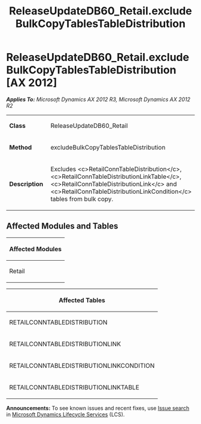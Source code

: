 ﻿---
title: ReleaseUpdateDB60_Retail.excludeBulkCopyTablesTableDistribution
TOCTitle: ReleaseUpdateDB60_Retail.excludeBulkCopyTablesTableDistribution
ms:assetid: fb9ec67f-e462-9a6c-a0cf-6f594c213179
ms:mtpsurl: https://msdn.microsoft.com/en-us/library/JJ720089(v=AX.60)
ms:contentKeyID: 49712395
ms.date: 05/18/2015
mtps_version: v=AX.60
---

# ReleaseUpdateDB60\_Retail.excludeBulkCopyTablesTableDistribution [AX 2012]


_**Applies To:** Microsoft Dynamics AX 2012 R3, Microsoft Dynamics AX 2012 R2_

<table>
<colgroup>
<col style="width: 50%" />
<col style="width: 50%" />
</colgroup>
<tbody>
<tr class="odd">
<td><p><strong>Class</strong></p></td>
<td><p>ReleaseUpdateDB60_Retail</p></td>
</tr>
<tr class="even">
<td><p><strong>Method</strong></p></td>
<td><p>excludeBulkCopyTablesTableDistribution</p></td>
</tr>
<tr class="odd">
<td><p><strong>Description</strong></p></td>
<td><p>Excludes &lt;c&gt;RetailConnTableDistribution&lt;/c&gt;, &lt;c&gt;RetailConnTableDistributionLinkTable&lt;/c&gt;, &lt;c&gt;RetailConnTableDistributionLink&lt;/c&gt; and &lt;c&gt;RetailConnTableDistributionLinkCondition&lt;/c&gt; tables from bulk copy.</p></td>
</tr>
</tbody>
</table>


## Affected Modules and Tables

<table>
<colgroup>
<col style="width: 100%" />
</colgroup>
<thead>
<tr class="header">
<th><p>Affected Modules</p></th>
</tr>
</thead>
<tbody>
<tr class="odd">
<td><p>Retail</p></td>
</tr>
</tbody>
</table>


<table>
<colgroup>
<col style="width: 100%" />
</colgroup>
<thead>
<tr class="header">
<th><p>Affected Tables</p></th>
</tr>
</thead>
<tbody>
<tr class="odd">
<td><p>RETAILCONNTABLEDISTRIBUTION</p></td>
</tr>
<tr class="even">
<td><p>RETAILCONNTABLEDISTRIBUTIONLINK</p></td>
</tr>
<tr class="odd">
<td><p>RETAILCONNTABLEDISTRIBUTIONLINKCONDITION</p></td>
</tr>
<tr class="even">
<td><p>RETAILCONNTABLEDISTRIBUTIONLINKTABLE</p></td>
</tr>
</tbody>
</table>

  
**Announcements:** To see known issues and recent fixes, use [Issue search](http://go.microsoft.com/fwlink/?linkid=389258) in [Microsoft Dynamics Lifecycle Services](http://go.microsoft.com/fwlink/?linkid=306505) (LCS).


